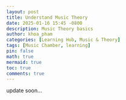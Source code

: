 ```yaml
---
layout: post
title: Understand Music Theory
date: 2025-01-16 15:45 -0800
description: Music Theory basics
author: khoa_pham
categories: [Learning Hub, Music & Theory]
tags: [Music Chamber, learning]
pin: false
math: true
mermaid: true
toc: true
comments: true
---
```


update soon...